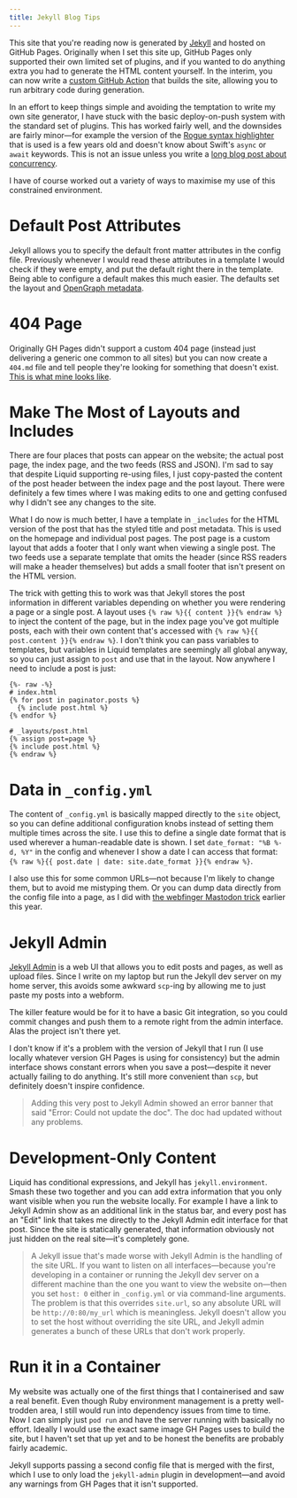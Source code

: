 ```yaml
---
title: Jekyll Blog Tips
---
```


This site that you're reading now is generated by [Jekyll][jekyll] and hosted on GitHub Pages. Originally when I set this site up, GitHub Pages only supported their own limited set of plugins, and if you wanted to do anything extra you had to generate the HTML content yourself. In the interim, you can now write a [custom GitHub Action](https://github.com/marketplace/actions/deploy-to-github-pages) that builds the site, allowing you to run arbitrary code during generation.

[jekyll]: https://jekyllrb.com

In an effort to keep things simple and avoiding the temptation to write my own site generator, I have stuck with the basic deploy-on-push system with the standard set of plugins. This has worked fairly well, and the downsides are fairly minor—for example the version of the [Rogue syntax highlighter](https://github.com/rouge-ruby/rouge) that is used is a few years old and doesn't know about Swift's `async` or `await` keywords. This is not an issue unless you write a [long blog post about concurrency](/2023/10/31/how-i-learned-to-stop-worrying-and-love-concurrency/).

I have of course worked out a variety of ways to maximise my use of this constrained environment.

# Default Post Attributes

Jekyll allows you to specify the default front matter attributes in the config file. Previously whenever I would read these attributes in a template I would check if they were empty, and put the default right there in the template. Being able to configure a default makes this much easier. The defaults set the layout and [OpenGraph metadata](/2023/02/04/adding-opengraph-previews-to-jekyll/).

# 404 Page

Originally GH Pages didn't support a custom 404 page (instead just delivering a generic one common to all sites) but you can now create a `404.md` file and tell people they're looking for something that doesn't exist. [This is what mine looks like](/404.html).

# Make The Most of Layouts and Includes

There are four places that posts can appear on the website; the actual post page, the index page, and the two feeds (RSS and JSON). I'm sad to say that despite Liquid supporting re-using files, I just copy-pasted the content of the post header between the index page and the post layout. There were definitely a few times where I was making edits to one and getting confused why I didn't see any changes to the site.

What I do now is much better, I have a template in `_includes` for the HTML version of the post that has the styled title and post metadata. This is used on the homepage and individual post pages. The post page is a custom layout that adds a footer that I only want when viewing a single post. The two feeds use a separate template that omits the header (since RSS readers will make a header themselves) but adds a small footer that isn't present on the HTML version.

The trick with getting this to work was that Jekyll stores the post information in different variables depending on whether you were rendering a page or a single post. A layout uses `{% raw %}{{ content }}{% endraw %}` to inject the content of the page, but in the index page you've got multiple posts, each with their own content that's accessed with `{% raw %}{{ post.content }}{% endraw %}`. I don't think you can pass variables to templates, but variables in Liquid templates are seemingly all global anyway, so you can just assign to `post` and use that in the layout. Now anywhere I need to include a post is just:

```
{%- raw -%}
# index.html
{% for post in paginator.posts %}
  {% include post.html %}
{% endfor %}

# _layouts/post.html
{% assign post=page %}
{% include post.html %}
{% endraw %}
```

# Data in `_config.yml`

The content of `_config.yml` is basically mapped directly to the `site` object, so you can define additional configuration knobs instead of setting them multiple times across the site. I use this to define a single date format that is used wherever a human-readable date is shown. I set `date_format: "%B %-d, %Y"` in the config and whenever I show a date I can access that format: `{% raw %}{{ post.date | date: site.date_format }}{% endraw %}`.

I also use this for some common URLs—not because I'm likely to change them, but to avoid me mistyping them. Or you can dump data directly from the config file into a page, as I did with [the webfinger Mastodon trick](/2023/01/24/webfinger-mastodon-alias/) earlier this year.

# Jekyll Admin

[Jekyll Admin](https://jekyll.github.io/jekyll-admin/) is a web UI that allows you to edit posts and pages, as well as upload files. Since I write on my laptop but run the Jekyll dev server on my home server, this avoids some awkward `scp`-ing by allowing me to just paste my posts into a webform.

The killer feature would be for it to have a basic Git integration, so you could commit changes and push them to a remote right from the admin interface. Alas the project isn't there yet.

I don't know if it's a problem with the version of Jekyll that I run (I use locally whatever version GH Pages is using for consistency) but the admin interface shows constant errors when you save a post—despite it never actually failing to do anything. It's still more convenient than `scp`, but definitely doesn't inspire confidence.

> Adding this very post to Jekyll Admin showed an error banner that said "Error: Could not update the doc". The doc had updated without any problems.

# Development-Only Content

Liquid has conditional expressions, and Jekyll has `jekyll.environment`. Smash these two together and you can add extra information that you only want visible when you run the website locally. For example I have a link to Jekyll Admin show as an additional link in the status bar, and every post has an "Edit" link that takes me directly to the Jekyll Admin edit interface for that post. Since the site is statically generated, that information obviously not just hidden on the real site—it's completely gone.

> A Jekyll issue that's made worse with Jekyll Admin is the handling of the site URL. If you want to listen on all interfaces—because you're developing in a container or running the Jekyll dev server on a different machine than the one you want to view the website on—then you set `host: 0` either in `_config.yml` or via command-line arguments. The problem is that this overrides `site.url`, so any absolute URL will be `http://0:80/my_url` which is meaningless. Jekyll doesn't allow you to set the host without overriding the site URL, and Jekyll admin generates a bunch of these URLs that don't work properly.

# Run it in a Container

My website was actually one of the first things that I containerised and saw a real benefit. Even though Ruby environment management is a pretty well-trodden area, I still would run into dependency issues from time to time. Now I can simply just `pod run` and have the server running with basically no effort. Ideally I would use the exact same image GH Pages uses to build the site, but I haven't set that up yet and to be honest the benefits are probably fairly academic.

Jekyll supports passing a second config file that is merged with the first, which I use to only load the `jekyll-admin` plugin in development—and avoid any warnings from GH Pages that it isn't supported.
